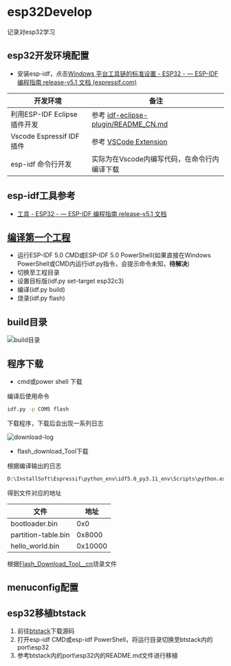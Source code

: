 # esp32Develop

记录对esp32学习

## esp32开发环境配置

- 安装esp-idf，点击[Windows 平台工具链的标准设置 - ESP32 - — ESP-IDF 编程指南 release-v5.1 文档 (espressif.com)](https://docs.espressif.com/projects/esp-idf/zh_CN/release-v5.1/esp32/get-started/windows-setup.html)

| 开发环境                     | 备注                                                         |
| ---------------------------- | ------------------------------------------------------------ |
| 利用ESP-IDF Eclipse 插件开发 | 参考 [idf-eclipse-plugin/README_CN.md ](https://github.com/espressif/idf-eclipse-plugin/blob/master/README_CN.md) |
| Vscode Espressif IDF插件     | 参考 [VSCode Extension](https://github.com/espressif/vscode-esp-idf-extension/blob/master/docs/tutorial/install.md) |
| esp-idf 命令行开发           | 实际为在Vscode内编写代码，在命令行内编译下载                 |

## esp-idf工具参考

- [工具 - ESP32 - — ESP-IDF 编程指南 release-v5.1 文档 ](https://docs.espressif.com/projects/esp-idf/zh_CN/release-v5.1/esp32/api-guides/tools/index.html)



## [编译第一个工程 ](https://docs.espressif.com/projects/esp-idf/zh_CN/release-v5.1/esp32/get-started/windows-setup.html#get-started-windows-first-steps)

- 运行ESP-IDF 5.0 CMD或ESP-IDF 5.0 PowerShell(如果直接在Windows  PowerShell或CMD内运行idf.py指令，会提示命令未知，**待解决**)
- 切换至工程目录
- 设置目标版(idf.py set-target esp32c3)
- 编译(idf.py build)
- 烧录(idf.py flash)

## build目录

![build目录](D:\02_data\github\笔记\MyNote\Esp32\编译文件.png)

## 程序下载

- cmd或power shell 下载

编译后使用命令

```cmd
idf.py -p COM5 flash
```

下载程序，下载后会出现一系列日志

![download-log](D:\02_data\github\笔记\MyNote\Esp32\download-log.png)

- flash_download_Tool下载

根据编译输出的日志

```cmd
D:\InstallSoft\Espressif\python_env\idf5.0_py3.11_env\Scripts\python.exe ..\..\..\InstallSoft\Espressif\frameworks\esp-idf-v5.0.2\components\esptool_py\esptool\esptool.py -p (PORT) -b 460800 --before default_reset --after hard_reset --chip esp32c3  write_flash --flash_mode dio --flash_size 2MB --flash_freq 80m 0x0 build\bootloader\bootloader.bin 0x8000 build\partition_table\partition-table.bin 0x10000 build\hello_world.bin
```

得到文件对应的地址

| 文件                | 地址    |
| ------------------- | ------- |
| bootloader.bin      | 0x0     |
| partition-table.bin | 0x8000  |
| hello_world.bin     | 0x10000 |

根据[Flash_Download_Tool__cn](./flash_download_tool_3.9.5/doc/Flash_Download_Tool__cn.pdf)烧录文件

## menuconfig配置



## esp32移植btstack

1. 前往[btstack](git@github.com:bluekitchen/btstack.git)下载源码
2. 打开esp-idf CMD或esp-idf PowerShell，将运行目录切换至btstack内的port\esp32
3. 参考btstack内的port\esp32内的README.md文件进行移植

